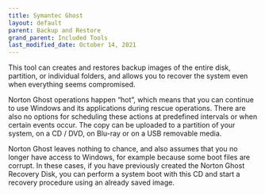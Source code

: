 ```yaml
---
title: Symantec Ghost
layout: default
parent: Backup and Restore
grand_parent: Included Tools
last_modified_date: October 14, 2021
---
```


This tool can creates and restores backup images of the entire disk, partition, or individual folders, and allows you to recover the system even when everything seems compromised.

Norton Ghost operations happen “hot”, which means that you can continue to use Windows and its applications during rescue operations. There are also no options for scheduling these actions at predefined intervals or when certain events occur. The copy can be uploaded to a partition of your system, on a CD / DVD, on Blu-ray or on a USB removable media.

Norton Ghost leaves nothing to chance, and also assumes that you no longer have access to Windows, for example because some boot files are corrupt. In these cases, if you have previously created the Norton Ghost Recovery Disk, you can perform a system boot with this CD and start a recovery procedure using an already saved image.